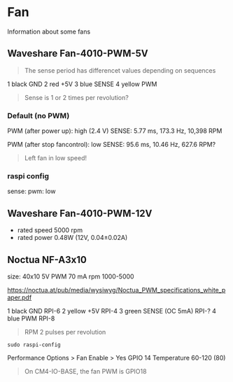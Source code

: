 # Fan
Information about some fans

## Waveshare Fan-4010-PWM-5V
> The sense period has differencet values depending on sequences
> 
1 black GND
2 red +5V
3 blue SENSE
4 yellow PWM

> Sense is 1 or 2 times per revolution?

### Default (no PWM)
PWM (after power up): high (2.4 V)
SENSE: 5.77 ms, 173.3 Hz, 10,398 RPM

PWM (after stop fancontrol): low
SENSE: 95.6 ms, 10.46 Hz, 627.6 RPM?

> Left fan in low speed!

### raspi config
sense: 
pwm: low

## Waveshare Fan-4010-PWM-12V
- rated speed 5000 rpm
- rated power 0.48W (12V, 0.04±0.02A)


## Noctua NF-A3x10
size: 40x10
5V PWM
70 mA
rpm 1000-5000

https://noctua.at/pub/media/wysiwyg/Noctua_PWM_specifications_white_paper.pdf

1 black GND RPI-6
2 yellow +5V RPI-4
3 green SENSE (OC 5mA) RPI-?
4 blue PWM RPI-8

> RPM 2 pulses per revolution

``sudo raspi-config``

Performance Options > Fan
Enable > Yes
GPIO 14
Temperature 60-120 (80)

> On CM4-IO-BASE, the fan PWM is GPIO18
